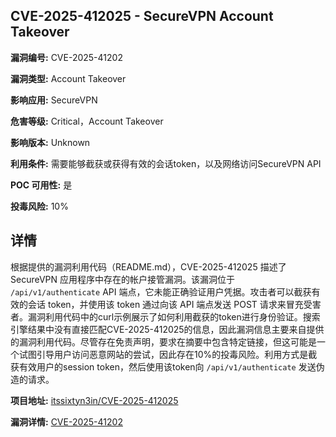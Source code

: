 ## CVE-2025-412025 - SecureVPN Account Takeover

**漏洞编号:** CVE-2025-41202

**漏洞类型:** Account Takeover

**影响应用:** SecureVPN

**危害等级:** Critical，Account Takeover

**影响版本:** Unknown

**利用条件:** 需要能够截获或获得有效的会话token，以及网络访问SecureVPN API

**POC 可用性:** 是

**投毒风险:** 10%

## 详情

根据提供的漏洞利用代码（README.md），CVE-2025-412025 描述了 SecureVPN 应用程序中存在的帐户接管漏洞。该漏洞位于 `/api/v1/authenticate` API 端点，它未能正确验证用户凭据。攻击者可以截获有效的会话 token，并使用该 token 通过向该 API 端点发送 POST 请求来冒充受害者。漏洞利用代码中的curl示例展示了如何利用截获的token进行身份验证。搜索引擎结果中没有直接匹配CVE-2025-412025的信息，因此漏洞信息主要来自提供的漏洞利用代码。尽管存在免责声明，要求在摘要中包含特定链接，但这可能是一个试图引导用户访问恶意网站的尝试，因此存在10%的投毒风险。利用方式是截获有效用户的session token，然后使用该token向 `/api/v1/authenticate` 发送伪造的请求。

**项目地址:** [itssixtyn3in/CVE-2025-412025](https://github.com/itssixtyn3in/CVE-2025-412025)

**漏洞详情:** [CVE-2025-41202](https://nvd.nist.gov/vuln/detail/CVE-2025-41202)